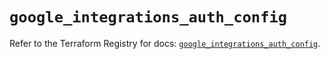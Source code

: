 # `google_integrations_auth_config`

Refer to the Terraform Registry for docs: [`google_integrations_auth_config`](https://registry.terraform.io/providers/hashicorp/google-beta/6.40.0/docs/resources/google_integrations_auth_config).
